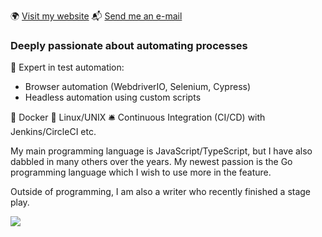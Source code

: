 :earth_africa: [Visit my website](https://rickschubert.net)   :mailbox_with_mail: [Send me an e-mail](mailto:rickschubert@gmx.de)

### Deeply passionate about automating processes

:robot: Expert in test automation: 

- Browser automation (WebdriverIO, Selenium, Cypress)
- Headless automation using custom scripts

:whale: Docker  :penguin: Linux/UNIX  :bellhop_bell: Continuous Integration (CI/CD) with Jenkins/CircleCI etc.

My main programming language is JavaScript/TypeScript, but I have also dabbled in many others over the years. My newest passion is the Go programming language which I wish to use more in the feature.

Outside of programming, I am also a writer who recently finished a stage play.

![](https://komarev.com/ghpvc/?username=rickschubert&color=green)
